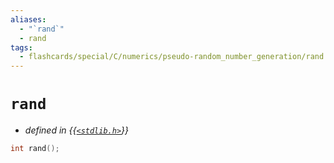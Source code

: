 ```yaml
---
aliases:
  - "`rand`"
  - rand
tags:
  - flashcards/special/C/numerics/pseudo-random_number_generation/rand
---
```


# `rand`

- _defined in {{[`<stdlib.h>`](../../../../general/C%20standard%20library.md)}}_ <!--SR:!2024-05-21,200,310-->

```C
int rand();
```
